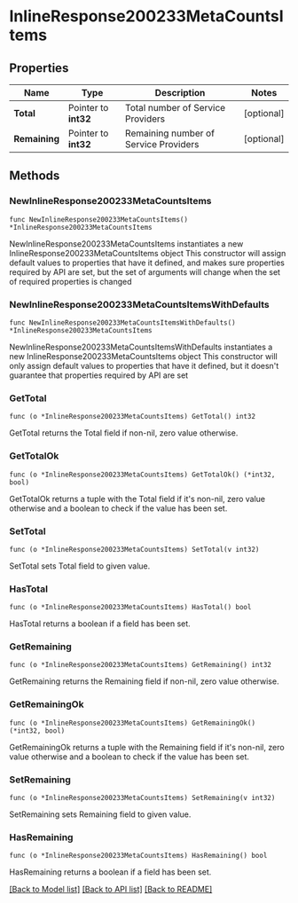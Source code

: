 # InlineResponse200233MetaCountsItems

## Properties

Name | Type | Description | Notes
------------ | ------------- | ------------- | -------------
**Total** | Pointer to **int32** | Total number of Service Providers | [optional] 
**Remaining** | Pointer to **int32** | Remaining number of Service Providers | [optional] 

## Methods

### NewInlineResponse200233MetaCountsItems

`func NewInlineResponse200233MetaCountsItems() *InlineResponse200233MetaCountsItems`

NewInlineResponse200233MetaCountsItems instantiates a new InlineResponse200233MetaCountsItems object
This constructor will assign default values to properties that have it defined,
and makes sure properties required by API are set, but the set of arguments
will change when the set of required properties is changed

### NewInlineResponse200233MetaCountsItemsWithDefaults

`func NewInlineResponse200233MetaCountsItemsWithDefaults() *InlineResponse200233MetaCountsItems`

NewInlineResponse200233MetaCountsItemsWithDefaults instantiates a new InlineResponse200233MetaCountsItems object
This constructor will only assign default values to properties that have it defined,
but it doesn't guarantee that properties required by API are set

### GetTotal

`func (o *InlineResponse200233MetaCountsItems) GetTotal() int32`

GetTotal returns the Total field if non-nil, zero value otherwise.

### GetTotalOk

`func (o *InlineResponse200233MetaCountsItems) GetTotalOk() (*int32, bool)`

GetTotalOk returns a tuple with the Total field if it's non-nil, zero value otherwise
and a boolean to check if the value has been set.

### SetTotal

`func (o *InlineResponse200233MetaCountsItems) SetTotal(v int32)`

SetTotal sets Total field to given value.

### HasTotal

`func (o *InlineResponse200233MetaCountsItems) HasTotal() bool`

HasTotal returns a boolean if a field has been set.

### GetRemaining

`func (o *InlineResponse200233MetaCountsItems) GetRemaining() int32`

GetRemaining returns the Remaining field if non-nil, zero value otherwise.

### GetRemainingOk

`func (o *InlineResponse200233MetaCountsItems) GetRemainingOk() (*int32, bool)`

GetRemainingOk returns a tuple with the Remaining field if it's non-nil, zero value otherwise
and a boolean to check if the value has been set.

### SetRemaining

`func (o *InlineResponse200233MetaCountsItems) SetRemaining(v int32)`

SetRemaining sets Remaining field to given value.

### HasRemaining

`func (o *InlineResponse200233MetaCountsItems) HasRemaining() bool`

HasRemaining returns a boolean if a field has been set.


[[Back to Model list]](../README.md#documentation-for-models) [[Back to API list]](../README.md#documentation-for-api-endpoints) [[Back to README]](../README.md)


